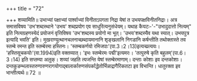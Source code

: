 +++
title = "72"

+++
शय्यामिति॥ उभाभ्यां पक्षाभ्यां पार्श्वाभ्यां विनीताऽपगता निद्रा येषां त उभयपक्षविनीतनिद्राः। अत्र समासविषय 'उभ'शब्दस्थाने 'उभय' शब्दप्रयोग एव साधुरित्यनुसंधेयम्। यथाह कैयटः-'-"उभादुदात्तो नित्यम्" इति नित्यग्रहणस्येदं प्रयोजनं वृत्तिविषय 'उभ'शब्दस्य प्रयोगो मा भूत्। 'उभय'शब्दस्यैव यथा स्यात्। उभयपुत्र इत्यादि भवति' इति। मुखराण्युत्थानचलनाच्छब्दायमानानि शृङ्खलानि निगडानि कर्षन्तीति तथोक्तास्ते तव स्तम्बे रमन्त इति स्तम्बेरमा हस्तिनः। 'स्तम्बकर्णयो रमिजपाः'(पा.3।2।13)इत्यच्प्रत्ययः। 'हस्तिसूचकयोः'(वा.1994)इति वक्तव्यात्। 'इभः स्तम्बेरमः पद्मी'इत्यमरः। 'तत्पुरुषे कृति बहुलम्'(पा.6।3।14) इति सप्तम्या अलुक्। शय्यां जहति त्यजन्ति येषां स्तम्बेरमाणाम्। दन्ताः कोशाः इव दन्तकोशाः। दन्तकुडम्भलास्तरुणारुणरागयोगाद्बालार्कारुणसंपर्काद्धेतोर्भिन्नाद्रागैरिकतटा इव विभान्ति। धातुरक्ता इव भान्तीत्यर्थः॥ 72 ॥